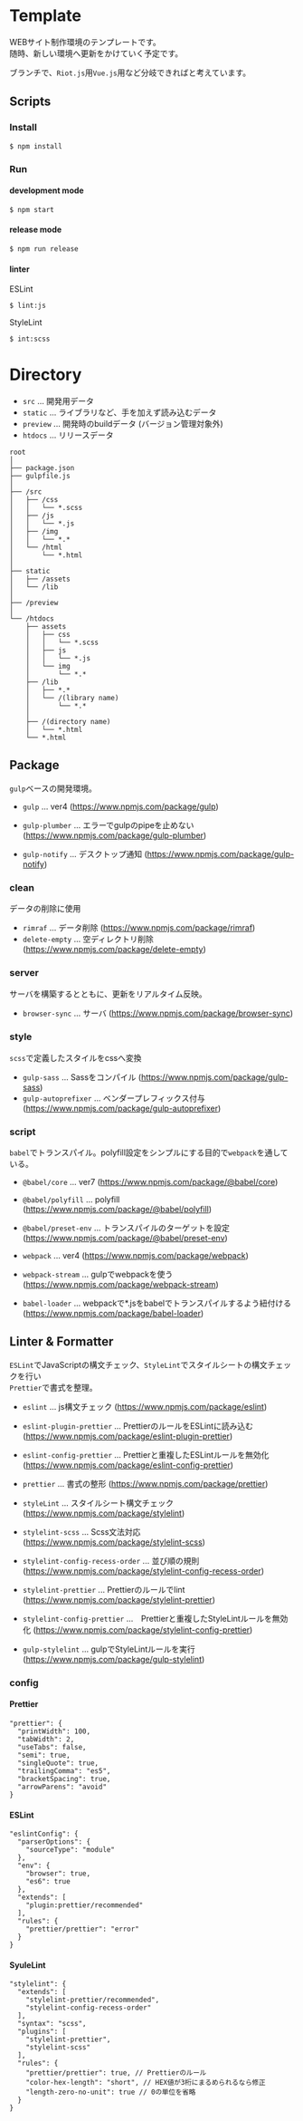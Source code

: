 # Template
WEBサイト制作環境のテンプレートです。  
随時、新しい環境へ更新をかけていく予定です。

ブランチで、`Riot.js`用`Vue.js`用など分岐できればと考えています。

## Scripts

### Install

```
$ npm install
```

### Run

#### development mode

```
$ npm start
```


#### release mode

```
$ npm run release
```


#### linter

ESLint

```
$ lint:js
```

StyleLint

```
$ int:scss
```



# Directory

-  `src` ... 開発用データ
-  `static` ... ライブラリなど、手を加えず読み込むデータ
-  `preview` ... 開発時のbuildデータ (バージョン管理対象外)
-  `htdocs` ... リリースデータ

```
root
│
├── package.json
├── gulpfile.js
│
├── /src
│   ├── /css
│   │   └── *.scss
│   ├── /js
│   │   └── *.js
│   ├── /img
│   │   └── *.*
│   └── /html
│       └── *.html
│
├── static
│   ├── /assets
│   └── /lib
│
├── /preview
│
└── /htdocs
    ├── assets
    │   ├── css
    │   │   └── *.scss
    │   ├── js
    │   │   └── *.js
    │   └── img
    │       └── *.*
    ├── /lib
    │   ├── *.*
    │   └── /(library name)
    │       └── *.*
    │
    ├── /(directory name)
    │   └── *.html
    └── *.html
```

## Package

`gulp`ベースの開発環境。

-  `gulp` ... ver4 (https://www.npmjs.com/package/gulp)

-  `gulp-plumber` ... エラーでgulpのpipeを止めない (https://www.npmjs.com/package/gulp-plumber)
-  `gulp-notify` ... デスクトップ通知 (https://www.npmjs.com/package/gulp-notify)

### clean

データの削除に使用

-  `rimraf` ... データ削除 (https://www.npmjs.com/package/rimraf)
-  `delete-empty` ... 空ディレクトリ削除 (https://www.npmjs.com/package/delete-empty)

### server

サーバを構築するとともに、更新をリアルタイム反映。

-  `browser-sync` ... サーバ (https://www.npmjs.com/package/browser-sync)

### style

`scss`で定義したスタイルをcssへ変換

-  `gulp-sass` ... Sassをコンパイル (https://www.npmjs.com/package/gulp-sass)
-  `gulp-autoprefixer` ... ベンダープレフィックス付与 (https://www.npmjs.com/package/gulp-autoprefixer)

### script

`babel`でトランスパイル。polyfill設定をシンプルにする目的で`webpack`を通している。

-  `@babel/core` ... ver7 (https://www.npmjs.com/package/@babel/core)
-  `@babel/polyfill` ... polyfill (https://www.npmjs.com/package/@babel/polyfill)
-  `@babel/preset-env` ... トランスパイルのターゲットを設定 (https://www.npmjs.com/package/@babel/preset-env)


-  `webpack` ... ver4 (https://www.npmjs.com/package/webpack)
-  `webpack-stream` ... gulpでwebpackを使う (https://www.npmjs.com/package/webpack-stream)
-  `babel-loader` ... webpackで*.jsをbabelでトランスパイルするよう紐付ける (https://www.npmjs.com/package/babel-loader)

## Linter & Formatter

`ESLint`でJavaScriptの構文チェック、`StyleLint`でスタイルシートの構文チェックを行い  
`Prettier`で書式を整理。

-  `eslint` ... js構文チェック (https://www.npmjs.com/package/eslint)
-  `eslint-plugin-prettier` ... PrettierのルールをESLintに読み込む (https://www.npmjs.com/package/eslint-plugin-prettier)
-  `eslint-config-prettier` ... Prettierと重複したESLintルールを無効化 (https://www.npmjs.com/package/eslint-config-prettier)

-  `prettier` ... 書式の整形 (https://www.npmjs.com/package/prettier)

-  `styleLint` ... スタイルシート構文チェック (https://www.npmjs.com/package/stylelint)
-  `stylelint-scss` ... Scss文法対応 (https://www.npmjs.com/package/stylelint-scss)
-  `stylelint-config-recess-order` ... 並び順の規則 (https://www.npmjs.com/package/stylelint-config-recess-order)
-  `stylelint-prettier` ... Prettierのルールでlint (https://www.npmjs.com/package/stylelint-prettier)
-  `stylelint-config-prettier` ...　Prettierと重複したStyleLintルールを無効化 (https://www.npmjs.com/package/stylelint-config-prettier)

-  `gulp-stylelint` ... gulpでStyleLintルールを実行 (https://www.npmjs.com/package/gulp-stylelint)

### config

#### Prettier

```
"prettier": {
  "printWidth": 100,
  "tabWidth": 2,
  "useTabs": false,
  "semi": true,
  "singleQuote": true,
  "trailingComma": "es5",
  "bracketSpacing": true,
  "arrowParens": "avoid"
}
```

#### ESLint

```
"eslintConfig": {
  "parserOptions": {
    "sourceType": "module"
  },
  "env": {
    "browser": true,
    "es6": true
  },
  "extends": [
    "plugin:prettier/recommended"
  ],
  "rules": {
    "prettier/prettier": "error"
  }
}
```

#### SyuleLint

```
"stylelint": {
  "extends": [
    "stylelint-prettier/recommended",
    "stylelint-config-recess-order"
  ],
  "syntax": "scss",
  "plugins": [
    "stylelint-prettier",
    "stylelint-scss"
  ],
  "rules": {
    "prettier/prettier": true, // Prettierのルール
    "color-hex-length": "short", // HEX値が3桁にまるめられるなら修正
    "length-zero-no-unit": true // 0の単位を省略
  }
}
```
